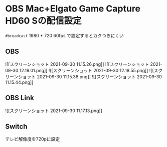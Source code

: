 # OBS Mac+Elgato Game Capture HD60 Sの配信設定
`#broadcast`
1980 * 720 
60fps 
で設定するとカクつきにくい

## OBS
![[スクリーンショット 2021-09-30 11.15.26.png]]
![[スクリーンショット 2021-09-30 12.19.01.png]]
![[スクリーンショット 2021-09-30 12.18.55.png]]
![[スクリーンショット 2021-09-30 11.15.38.png]]
![[スクリーンショット 2021-09-30 11.15.44.png]]

## OBS Link
![[スクリーンショット 2021-09-30 11.17.13.png]]

## Switch
テレビ解像度を720pに設定
